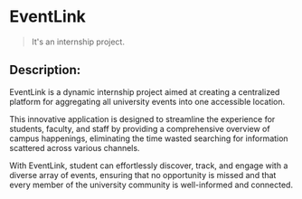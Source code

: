 # EventLink
> It's an internship project.
 
## Description:
EventLink is a dynamic internship project aimed at creating a centralized platform for aggregating all university events into one accessible location.

This innovative application is designed to streamline the experience for students, faculty, and staff by providing a comprehensive overview of campus happenings, eliminating the time wasted searching for information scattered across various channels.

With EventLink, student can effortlessly discover, track, and engage with a diverse array of events, ensuring that no opportunity is missed and that every member of the university community is well-informed and connected.
